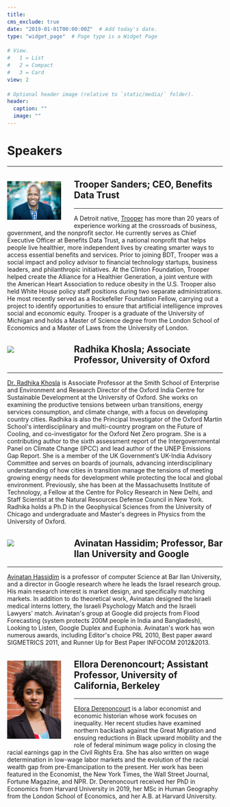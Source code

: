 ```yaml
---
title: 
cms_exclude: true
date: "2019-01-01T00:00:00Z"  # Add today's date.
type: "widget_page"  # Page type is a Widget Page

# View.
#   1 = List
#   2 = Compact
#   3 = Card
view: 2

# Optional header image (relative to `static/media/` folder).
header:
  caption: ""
  image: ""
---
```


# **Speakers** #
___

<img style = "float:left; margin:20px 30px 20px 0px" src="images/Trooper Headshot.JPEG" width="25%" height = "auto">
  
## Trooper Sanders; CEO, Benefits Data Trust ##

---

 <p>A Detroit native, <a href="https://bdtrust.org/trooper-sanders/">Trooper</a> has more than 20 years of experience working at the crossroads of business, government, and the nonprofit sector. He currently serves as Chief Executive Officer at Benefits Data Trust, a national nonprofit that helps people live healthier, more independent lives by creating smarter ways to access essential benefits and services. Prior to joining BDT, Trooper was a social impact and policy advisor to financial technology startups, business leaders, and philanthropic initiatives. At the Clinton Foundation, Trooper helped create the Alliance for a Healthier Generation, a joint venture with the American Heart Association to reduce obesity in the U.S. Trooper also held White House policy staff positions during two separate administrations. He most recently served as a Rockefeller Foundation Fellow, carrying out a project to identify opportunities to ensure that artificial intelligence improves social and economic equity. Trooper is a graduate of the University of Michigan and holds a Master of Science degree from the London School of Economics and a Master of Laws from the University of London.</p> 
  

<img style = "float:left; margin:20px 30px 20px 0px" src="images/radhika.JPG" width="25%" height = "auto">
  
## Radhika Khosla; Associate Professor, University of Oxford ##

---
 
<p><a href="https://www.some.ox.ac.uk/people/radhika-khosla/">Dr. Radhika Khosla</a> is Associate Professor at the Smith School of Enterprise and Environment and Research Director of the Oxford India Centre for Sustainable Development at the University of Oxford. She works on examining the productive tensions between urban transitions, energy services consumption, and climate change, with a focus on developing country cities. Radhika is also the Principal Investigator of the Oxford Martin School's interdisciplinary and multi-country program on the Future of Cooling, and co-investigator for the Oxford Net Zero program. She is a contributing author to the sixth assessment report of the Intergovernmental Panel on Climate Change (IPCC) and lead author of the UNEP Emissions Gap Report. She is a member of the UK Government’s UK-India Advisory Committee and serves on boards of journals, advancing interdisciplinary understanding of how cities in transition manage the tensions of meeting growing energy needs for development while protecting the local and global environment. Previously, she has been at the Massachusetts Institute of Technology, a Fellow at the Centre for Policy Research in New Delhi, and Staff Scientist at the Natural Resources Defense Council in New York. Radhika holds a Ph.D in the Geophysical Sciences from the University of Chicago and undergraduate and Master's degrees in Physics from the University of Oxford.</p>

<img style = "float:left; margin:20px 30px 20px 0px" src="images/avinatan.JPG" width="25%" height = "auto">

## Avinatan Hassidim; Professor, Bar Ilan University and Google ##

---

<p><a href="https://u.cs.biu.ac.il/~avinatan/">Avinatan Hassidim</a> is a professor of computer Science at Bar Ilan University, and a director in Google research where he leads the Israel research group. His main research interest is market design, and specifically matching markets. In addition to do theoretical work, Avinatan designed the Israeli medical interns lottery, the Israeli Psychology Match and the Israeli Lawyers' match. Avinatan's group at Google did projects from Flood Forecasting (system protects 200M people in India and Bangladesh), Looking to Listen, Google Duplex and Euphonia. Avinatan's work has won numerous awards, including Editor's choice PRL 2010, Best paper award SIGMETRICS 2011, and Runner Up for Best Paper INFOCOM 2012&2013.</p>

<img style = "float:left; margin:20px 30px 20px 0px" src="images/derenoncourt.JPG" width="25%" height = "auto">

## Ellora Derenoncourt; Assistant Professor, University of California, Berkeley ##

---

<p><a href="https://www.elloraderenoncourt.com/">Ellora Derenoncourt</a> is a labor economist and economic historian whose work focuses on inequality. Her recent studies have examined northern backlash against the Great Migration and ensuing reductions in Black upward mobility and the role of federal minimum wage policy in closing the racial earnings gap in the Civil Rights Era. She has also written on wage determination in low-wage labor markets and the evolution of the racial wealth gap from pre-Emancipation to the present. Her work has been featured in the Economist, the New York Times, the Wall Street Journal, Fortune Magazine, and NPR. Dr. Derenoncourt received her PhD in Economics from Harvard University in 2019, her MSc in Human Geography from the London School of Economics, and her A.B. at Harvard University.</p>



